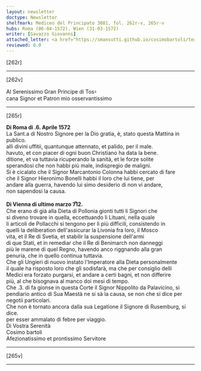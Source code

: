 ```yaml
---
layout: newsletter
doctype: Newsletter
shelfmark: Mediceo del Principato 3081, fol. 262r-v, 265r-v
hubs: Roma (06-04-1572), Wien (31-03-1572)
writer: [Gavazzo Giovanni]
attached_letter: <a href="https://smansutti.github.io/cosimobartoli/texts/Carteggio_Universale_059,2981_023/">Carteggio_Universale_059,2981_023</a>
reviewed: 0.0
---
```


[262r]  
  
  
  
---  

[262v]  
  
  
Al Serenissimo Gran Principe di Tos꞊  
cana Signor et Patron mio osservantissimo  
  
---  

[265r]  
  
  
<strong>Di Roma di .6. Aprile 1572</strong>  
La Sant.a di Nostro Signore per la Dio gratia, è, stato questa Mattina in publico.  
alli divini uffitii, quantunque attennato, et palido, per il male.  
havuto, et con piacer di ogni buon Christiano ha data la bene.  
ditione, et va tuttavia ricuperando la sanità, et le forze solite  
sperandosi che non habbi più male, indispregio de maligni.  
Si è cicalato che il Signor Marcantonio Colonna habbi cercato di fare  
che il Signor Hieronimo Bonelli habbi il loro che lui tiene, per  
andare alla guerra, havendo lui simo desiderio di non vi andare,  
non sapendosi la causa.  
<br/><strong>Di Vienna di ultimo marzo 7̅12.</strong>  
Che erano di già alla Dieta di Pollonia gionti tutti li Signori che  
si diveno trovare in quella, eccettuando li Lituani, nella quale  
li articoli de Pollacchi si tengono per li più difficili, consistendo in  
quelli la deliberation dell'assicurar la Livonia fra loro, il Mosco  
vita, et il Re di Svetia, et stabilir la suspensione dell'armi  
di que Stati, et in remediar che il Re di Benimarch non danneggi  
più le marene di quel Regno, havendo anco riggnando alla gran  
penuria, che in quello continua tuttavia.  
Che gli Ungieri di nuovo instato l'Imperatore alla Dieta personalmente  
il quale ha risposto loro che gli sodisfarà, ma che per consiglio delli  
Medici era forzato purgarsi, et andare a certi bagni, et non differire  
più, al che bisognava al manco doi mesi di tempo.  
Che .3. di fa gionse in questa Corte il Signor Nippolito da Palavicino, si  
pendiario antico di Sua Maestà ne si sà la causa, se non che si dice per  
negotii particolari.  
Che non è tornato ancora dalla sua Legatione il Signore di Rusemburg, si dice.  
per esser ammalato di febre per viaggio.  
Di Vostra Serenità  
Cosimo bartoli  
Afezionatissimo et prontissimo Servitore  
  
---  

[265v]  
  
  
  
---  

